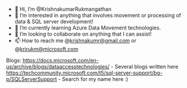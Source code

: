 - 👋 Hi, I’m @KrishnakumarRukmangathan
- 👀 I’m interested in anything that involves movement or processing of data & SQL server development! 
- 🌱 I’m currently learning Azure Data Movement technologies.  
- 💞️ I’m looking to collaborate on anything that I can assist! 
- 📫 How to reach me @krishnakumr@gmail.com or @krirukm@microsoft.com

Blogs: 
https://docs.microsoft.com/en-us/archive/blogs/dataaccesstechnologies/ - Several blogs written here 
https://techcommunity.microsoft.com/t5/sql-server-support/bg-p/SQLServerSupport - Search for my name here :)


<!---
KrishnakumarRukmangathan/KrishnakumarRukmangathan is a ✨ special ✨ repository because its `README.md` (this file) appears on your GitHub profile.
You can click the Preview link to take a look at your changes.
--->
